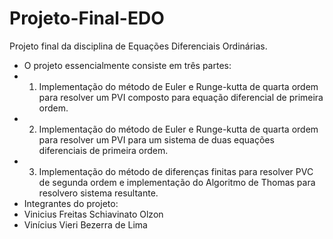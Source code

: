 # Projeto-Final-EDO
Projeto final da disciplina de Equações Diferenciais Ordinárias.
* O projeto essencialmente consiste em três partes:
* 1) Implementação do método de Euler e Runge-kutta de quarta ordem para resolver um PVI composto para equação diferencial de primeira ordem.
* 2) Implementação do método de Euler e Runge-kutta de quarta ordem para resolver um PVI para um sistema de duas equações diferenciais de primeira ordem.
* 3) Implementação do método de diferenças finitas para resolver PVC de segunda ordem e implementação do Algoritmo de Thomas para resolvero sistema resultante.
* Integrantes do projeto:
* Vinicius Freitas Schiavinato Olzon
* Vinícius Vieri Bezerra de Lima